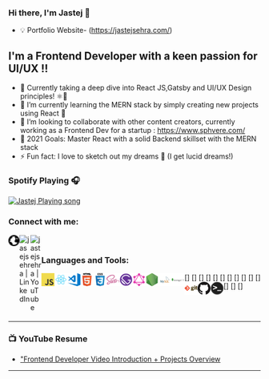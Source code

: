 ### Hi there, I'm Jastej 👋

- 💡 Portfolio Website- (https://jastejsehra.com/)

## I'm a Frontend Developer with a keen passion for UI/UX !!

- 🔭 Currently taking a deep dive into React JS,Gatsby and UI/UX Design principles! ⚛🚀
- 🌱 I’m currently learning the MERN stack by simply creating new projects using React 🤣
- 👯 I’m looking to collaborate with other content creators, currently working as a Frontend Dev for a startup : https://www.sphvere.com/
- 🥅 2021 Goals: Master React with a solid Backend skillset with the MERN stack
- ⚡ Fun fact: I love to sketch out my dreams 💭 (I get lucid dreams!)

### Spotify Playing 🎧

[<img src="https://now-playing-codestackr.vercel.app/api/spotify-playing" alt="Jastej Playing song" width="350" />](https://open.spotify.com/playlist/068WHS0zOWsqvn2uIBYb5D)

### Connect with me:

[<img align="left" alt="jastejsehra.com" width="22px" src="https://raw.githubusercontent.com/iconic/open-iconic/master/svg/globe.svg" />][website]
[<img align="left" alt="jasejsehra | LinkedIn" width="22px" src="https://cdn.jsdelivr.net/npm/simple-icons@v3/icons/linkedin.svg" />][linkedin]
[<img align="left" alt="jastejsehra | YouTube" width="22px" src="https://cdn.jsdelivr.net/npm/simple-icons@v3/icons/youtube.svg" />][youtube]

<br />

### Languages and Tools:

[<img align="left" alt="JavaScript" width="26px" src="https://raw.githubusercontent.com/github/explore/80688e429a7d4ef2fca1e82350fe8e3517d3494d/topics/javascript/javascript.png" />]
[<img align="left" alt="React" width="26px" src="https://raw.githubusercontent.com/github/explore/80688e429a7d4ef2fca1e82350fe8e3517d3494d/topics/react/react.png" />]
[<img align="left" alt="Visual Studio Code" width="26px" src="https://raw.githubusercontent.com/github/explore/80688e429a7d4ef2fca1e82350fe8e3517d3494d/topics/visual-studio-code/visual-studio-code.png" />]
[<img align="left" alt="HTML5" width="26px" src="https://raw.githubusercontent.com/github/explore/80688e429a7d4ef2fca1e82350fe8e3517d3494d/topics/html/html.png" />]
[<img align="left" alt="CSS3" width="26px" src="https://raw.githubusercontent.com/github/explore/80688e429a7d4ef2fca1e82350fe8e3517d3494d/topics/css/css.png" />]
[<img align="left" alt="Sass" width="26px" src="https://raw.githubusercontent.com/github/explore/80688e429a7d4ef2fca1e82350fe8e3517d3494d/topics/sass/sass.png" />]
[<img align="left" alt="Gatsby" width="26px" src="https://raw.githubusercontent.com/github/explore/e94815998e4e0713912fed477a1f346ec04c3da2/topics/gatsby/gatsby.png" />]
[<img align="left" alt="GraphQL" width="26px" src="https://raw.githubusercontent.com/github/explore/80688e429a7d4ef2fca1e82350fe8e3517d3494d/topics/graphql/graphql.png" />]
[<img align="left" alt="Node.js" width="26px" src="https://raw.githubusercontent.com/github/explore/80688e429a7d4ef2fca1e82350fe8e3517d3494d/topics/nodejs/nodejs.png" />]
[<img align="left" alt="MySQL" width="26px" src="https://raw.githubusercontent.com/github/explore/80688e429a7d4ef2fca1e82350fe8e3517d3494d/topics/mysql/mysql.png" />]
[<img align="left" alt="MongoDB" width="26px" src="https://raw.githubusercontent.com/github/explore/80688e429a7d4ef2fca1e82350fe8e3517d3494d/topics/mongodb/mongodb.png" />]
[<img align="left" alt="Git" width="26px" src="https://raw.githubusercontent.com/github/explore/80688e429a7d4ef2fca1e82350fe8e3517d3494d/topics/git/git.png" />]
[<img align="left" alt="GitHub" width="26px" src="https://raw.githubusercontent.com/github/explore/78df643247d429f6cc873026c0622819ad797942/topics/github/github.png" />]
[<img align="left" alt="Terminal" width="26px" src="https://raw.githubusercontent.com/github/explore/80688e429a7d4ef2fca1e82350fe8e3517d3494d/topics/terminal/terminal.png" />]

<br />
<br />

---

### 📺 YouTube Resume

<!-- YOUTUBE:START -->

- ["Frontend Developer Video Introduction + Projects Overview](https://www.youtube.com/watch?v=eosK4evNP4A)

<!-- YOUTUBE:END -->

---

[website]: https://jastejsehra.com/
[youtube]: https://www.youtube.com/watch?v=eosK4evNP4A
[linkedin]: www.linkedin.com/in/jastej-sehra
[jsplaylist]: https://www.youtube.com/playlist?list=PLkwxH9e_vrALRJKu7wfXby3MKeflhTu6B
[cssplaylist]: https://www.youtube.com/playlist?list=PLkwxH9e_vrALSdvZuEh6gqQdmDoDIoqz4
[reactplaylist]: https://www.youtube.com/playlist?list=PLkwxH9e_vrAK4TdffpxKY3QGyHCpxFcQ0
